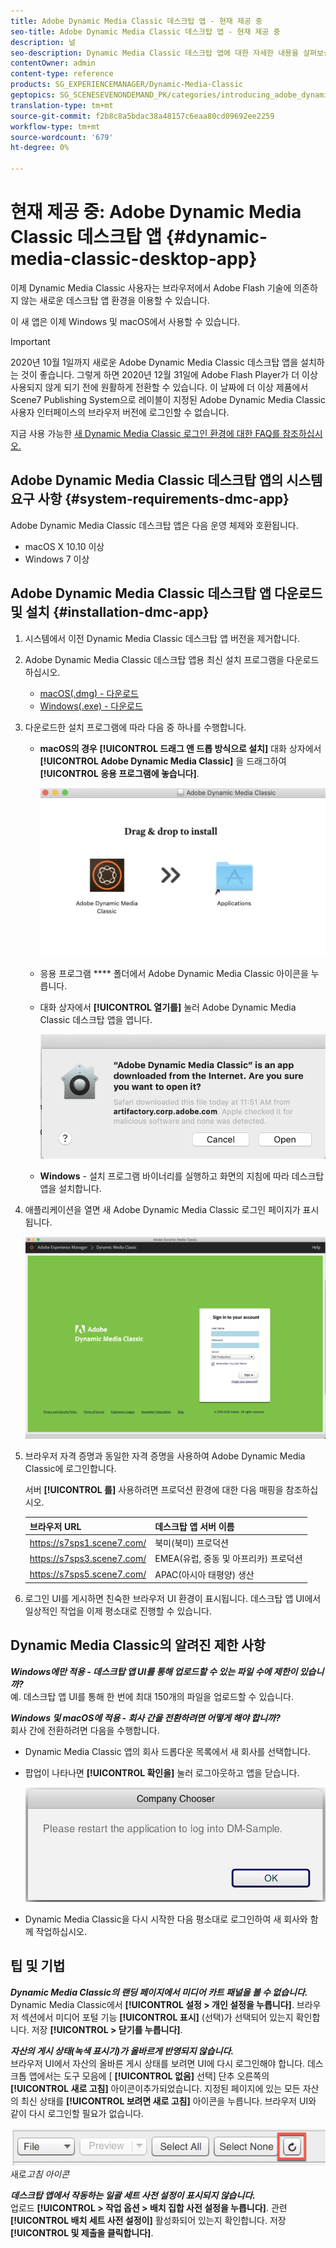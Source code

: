 ```yaml
---
title: Adobe Dynamic Media Classic 데스크탑 앱 - 현재 제공 중
seo-title: Adobe Dynamic Media Classic 데스크탑 앱 - 현재 제공 중
description: 널
seo-description: Dynamic Media Classic 데스크탑 앱에 대한 자세한 내용을 살펴보십시오.
contentOwner: admin
content-type: reference
products: SG_EXPERIENCEMANAGER/Dynamic-Media-Classic
geptopics: SG_SCENESEVENONDEMAND_PK/categories/introducing_adobe_dynamic_media_classic
translation-type: tm+mt
source-git-commit: f2b8c8a5bdac38a48157c6eaa80cd09692ee2259
workflow-type: tm+mt
source-wordcount: '679'
ht-degree: 0%

---
```



# 현재 제공 중: Adobe Dynamic Media Classic 데스크탑 앱 {#dynamic-media-classic-desktop-app}

이제 Dynamic Media Classic 사용자는 브라우저에서 Adobe Flash 기술에 의존하지 않는 새로운 데스크탑 앱 환경을 이용할 수 있습니다.

이 새 앱은 이제 Windows 및 macOS에서 사용할 수 있습니다.

>[!IMPORTANT]
>
>2020년 10월 1일까지 새로운 Adobe Dynamic Media Classic 데스크탑 앱을 설치하는 것이 좋습니다. 그렇게 하면 2020년 12월 31일에 Adobe Flash Player가 더 이상 사용되지 않게 되기 전에 원활하게 전환할 수 있습니다. 이 날짜에 더 이상 제품에서 Scene7 Publishing System으로 레이블이 지정된 Adobe Dynamic Media Classic 사용자 인터페이스의 브라우저 버전에 로그인할 수 없습니다.

지금 사용 가능한 [새 Dynamic Media Classic 로그인 환경에 대한 FAQ를 참조하십시오.](/help/new-ui-2020.md)

## Adobe Dynamic Media Classic 데스크탑 앱의 시스템 요구 사항 {#system-requirements-dmc-app}

Adobe Dynamic Media Classic 데스크탑 앱은 다음 운영 체제와 호환됩니다.
* macOS X 10.10 이상
* Windows 7 이상

## Adobe Dynamic Media Classic 데스크탑 앱 다운로드 및 설치 {#installation-dmc-app}

1. 시스템에서 이전 Dynamic Media Classic 데스크탑 앱 버전을 제거합니다.

1. Adobe Dynamic Media Classic 데스크탑 앱용 최신 설치 프로그램을 다운로드하십시오.

   * [macOS(.dmg) - 다운로드](http://download.macromedia.com/dynamic-media-classic/20.20.1/adobe-dynamic-media-classic-20.20.1.dmg)
   * [Windows(.exe) - 다운로드](lhttp://download.macromedia.com/dynamic-media-classic/20.20.1/adobe-dynamic-media-classic-20.20.1.exe)

1. 다운로드한 설치 프로그램에 따라 다음 중 하나를 수행합니다.

   * **macOS의 경우** **[!UICONTROL 드래그 앤 드롭 방식으로 설치]** 대화 상자에서 **[!UICONTROL Adobe Dynamic Media Classic]** 을 드래그하여 **[!UICONTROL 응용 프로그램에 놓습니다]**.

      ![macOS에서 드래그 앤 드롭 설치](/help/assets/dragondrop-install1.png)

   * 응용 프로그램 **** 폴더에서 Adobe Dynamic Media Classic 아이콘을 누릅니다.
   * 대화 상자에서 **[!UICONTROL 열기를]** 눌러 Adobe Dynamic Media Classic 데스크탑 앱을 엽니다.

      ![다운로드한 앱 열기](/help/assets/open-dmclassicapp1.png)

   * **Windows** - 설치 프로그램 바이너리를 실행하고 화면의 지침에 따라 데스크탑 앱을 설치합니다.

1. 애플리케이션을 열면 새 Adobe Dynamic Media Classic 로그인 페이지가 표시됩니다.

   ![Dynamic Media Classic 로그인](/help/assets/dmclassic-login1.png)

1. 브라우저 자격 증명과 동일한 자격 증명을 사용하여 Adobe Dynamic Media Classic에 로그인합니다.

   서버 **[!UICONTROL 를]** 사용하려면 프로덕션 환경에 대한 다음 매핑을 참조하십시오.

   | 브라우저 URL | 데스크탑 앱 서버 이름 |
   |---|---|
   | https://s7sps1.scene7.com/ | 북미(북미) 프로덕션 |
   | https://s7sps3.scene7.com/ | EMEA(유럽, 중동 및 아프리카) 프로덕션 |
   | https://s7sps5.scene7.com/ | APAC(아시아 태평양) 생산 |

1. 로그인 UI를 게시하면 친숙한 브라우저 UI 환경이 표시됩니다. 데스크탑 앱 UI에서 일상적인 작업을 이제 평소대로 진행할 수 있습니다.

## Dynamic Media Classic의 알려진 제한 사항

**_Windows에만 적용 - 데스크탑 앱 UI를 통해 업로드할 수 있는 파일 수에 제한이 있습니까?_**<br>&#x200B;예. 데스크탑 앱 UI를 통해 한 번에 최대 150개의 파일을 업로드할 수 있습니다.

**_Windows 및 macOS에 적용 - 회사 간을 전환하려면 어떻게 해야 합니까?_**<br>&#x200B;회사 간에 전환하려면 다음을 수행합니다.
* Dynamic Media Classic 앱의 회사 드롭다운 목록에서 새 회사를 선택합니다.
* 팝업이 나타나면 **[!UICONTROL 확인을]** 눌러 로그아웃하고 앱을 닫습니다.

   ![새 회사를 사용하려면 앱을 다시 시작하십시오](/help/assets/dmclassic-new-company1.png)
* Dynamic Media Classic을 다시 시작한 다음 평소대로 로그인하여 새 회사와 함께 작업하십시오.

## 팁 및 기법

**_Dynamic Media Classic의 랜딩 페이지에서 미디어 카트 패널을 볼 수 없습니다._**<br> Dynamic Media Classic에서 **[!UICONTROL 설정 > 개인 설정을 누릅니다]**. 브라우저 섹션에서 미디어 포털 기능 **[!UICONTROL 표시]** (선택)가 선택되어 있는지 확인합니다. 저장 **[!UICONTROL > 닫기를 누릅니다]**.

**_자산의 게시 상태(녹색 표시기)가 올바르게 반영되지 않습니다._**<br>&#x200B;브라우저 UI에서 자산의 올바른 게시 상태를 보려면 UI에 다시 로그인해야 합니다. 데스크톱 앱에서는 도구 모음에 [ **[!UICONTROL 없음]** 선택] 단추 오른쪽의 **[!UICONTROL 새로 고침]** 아이콘이추가되었습니다. 지정된 페이지에 있는 모든 자산의 최신 상태를 **[!UICONTROL 보려면 새로 고침]** 아이콘을 누릅니다. 브라우저 UI와 같이 다시 로그인할 필요가 없습니다.

![새로 고침 아이콘](/help/assets/refresh-icon1.png)새로&#x200B;*고침 아이콘*

**_데스크탑 앱에서 작동하는 일괄 세트 사전 설정이 표시되지 않습니다._**<br>&#x200B;업로드 **[!UICONTROL > 작업 옵션 > 배치 집합 사전 설정을 누릅니다]**. 관련 **[!UICONTROL 배치 세트 사전 설정이]** 활성화되어 있는지 확인합니다. 저장 **[!UICONTROL 및 제출을 클릭합니다]**.
